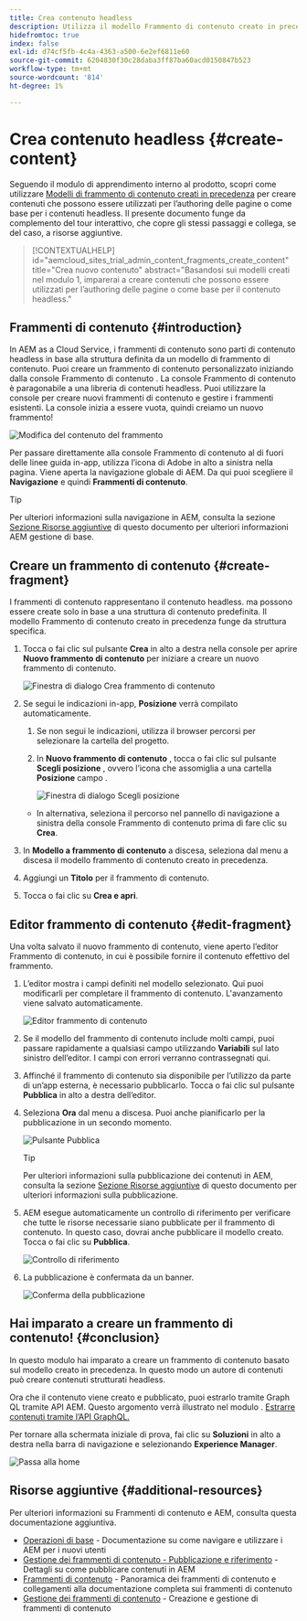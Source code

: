 ```yaml
---
title: Crea contenuto headless
description: Utilizza il modello Frammento di contenuto creato in precedenza per creare contenuti che possono essere utilizzati per la creazione delle pagine o come base per il contenuto headless.
hidefromtoc: true
index: false
exl-id: d74cf5fb-4c4a-4363-a500-6e2ef6811e60
source-git-commit: 6204830f30c28daba3ff87ba60acd0150847b523
workflow-type: tm+mt
source-wordcount: '814'
ht-degree: 1%

---
```


# Crea contenuto headless {#create-content}

Seguendo il modulo di apprendimento interno al prodotto, scopri come utilizzare [Modelli di frammento di contenuto creati in precedenza](content-structure.md) per creare contenuti che possono essere utilizzati per l’authoring delle pagine o come base per i contenuti headless. Il presente documento funge da complemento del tour interattivo, che copre gli stessi passaggi e collega, se del caso, a risorse aggiuntive.

>[!CONTEXTUALHELP]
>id="aemcloud_sites_trial_admin_content_fragments_create_content"
>title="Crea nuovo contenuto"
>abstract="Basandosi sui modelli creati nel modulo 1, imparerai a creare contenuti che possono essere utilizzati per l’authoring delle pagine o come base per il contenuto headless."

## Frammenti di contenuto {#introduction}

In AEM as a Cloud Service, i frammenti di contenuto sono parti di contenuto headless in base alla struttura definita da un modello di frammento di contenuto. Puoi creare un frammento di contenuto personalizzato iniziando dalla console Frammento di contenuto . La console Frammento di contenuto è paragonabile a una libreria di contenuti headless. Puoi utilizzare la console per creare nuovi frammenti di contenuto e gestire i frammenti esistenti. La console inizia a essere vuota, quindi creiamo un nuovo frammento!

![Modifica del contenuto del frammento](assets/create-content/content-fragment-console.png)

Per passare direttamente alla console Frammento di contenuto al di fuori delle linee guida in-app, utilizza l’icona di Adobe in alto a sinistra nella pagina. Viene aperta la navigazione globale di AEM. Da qui puoi scegliere il **Navigazione** e quindi **Frammenti di contenuto**.

>[!TIP]
>
>Per ulteriori informazioni sulla navigazione in AEM, consulta la sezione [Sezione Risorse aggiuntive](#additional-resources) di questo documento per ulteriori informazioni AEM gestione di base.

## Creare un frammento di contenuto {#create-fragment}

I frammenti di contenuto rappresentano il contenuto headless. ma possono essere create solo in base a una struttura di contenuto predefinita. Il modello Frammento di contenuto creato in precedenza funge da struttura specifica.

1. Tocca o fai clic sul pulsante **Crea** in alto a destra nella console per aprire **Nuovo frammento di contenuto** per iniziare a creare un nuovo frammento di contenuto.

   ![Finestra di dialogo Crea frammento di contenuto](assets/create-content/create-content-fragment.png)

1. Se segui le indicazioni in-app, **Posizione** verrà compilato automaticamente.

   1. Se non segui le indicazioni, utilizza il browser percorsi per selezionare la cartella del progetto.

   1. In **Nuovo frammento di contenuto** , tocca o fai clic sul pulsante **Scegli posizione** , ovvero l’icona che assomiglia a una cartella **Posizione** campo .

      ![Finestra di dialogo Scegli posizione](assets/create-content/choose-location.png)
   * In alternativa, seleziona il percorso nel pannello di navigazione a sinistra della console Frammento di contenuto prima di fare clic su **Crea**.


1. In **Modello a frammento di contenuto** a discesa, seleziona dal menu a discesa il modello frammento di contenuto creato in precedenza.

1. Aggiungi un **Titolo** per il frammento di contenuto.

1. Tocca o fai clic su **Crea e apri**.

## Editor frammento di contenuto {#edit-fragment}

Una volta salvato il nuovo frammento di contenuto, viene aperto l’editor Frammento di contenuto, in cui è possibile fornire il contenuto effettivo del frammento.

1. L’editor mostra i campi definiti nel modello selezionato. Qui puoi modificarli per completare il frammento di contenuto. L&#39;avanzamento viene salvato automaticamente.

   ![Editor frammento di contenuto](assets/create-content/content-fragment-editor.png)

1. Se il modello del frammento di contenuto include molti campi, puoi passare rapidamente a qualsiasi campo utilizzando **Variabili** sul lato sinistro dell’editor. I campi con errori verranno contrassegnati qui.

1. Affinché il frammento di contenuto sia disponibile per l’utilizzo da parte di un’app esterna, è necessario pubblicarlo. Tocca o fai clic sul pulsante **Pubblica** in alto a destra dell’editor.

1. Seleziona **Ora** dal menu a discesa. Puoi anche pianificarlo per la pubblicazione in un secondo momento.

   ![Pulsante Pubblica](assets/create-content/publish.png)

   >[!TIP]
   >
   >Per ulteriori informazioni sulla pubblicazione dei contenuti in AEM, consulta la sezione [Sezione Risorse aggiuntive](#additional-resources) di questo documento per ulteriori informazioni sulla pubblicazione.

1. AEM esegue automaticamente un controllo di riferimento per verificare che tutte le risorse necessarie siano pubblicate per il frammento di contenuto. In questo caso, dovrai anche pubblicare il modello creato. Tocca o fai clic su **Pubblica**.

   ![Controllo di riferimento](assets/create-content/references.png)

1. La pubblicazione è confermata da un banner.

   ![Conferma della pubblicazione](assets/create-content/publish-confirm.png)

## Hai imparato a creare un frammento di contenuto! {#conclusion}

In questo modulo hai imparato a creare un frammento di contenuto basato sul modello creato in precedenza. In questo modo un autore di contenuti può creare contenuti strutturati headless.

Ora che il contenuto viene creato e pubblicato, puoi estrarlo tramite Graph QL tramite API AEM. Questo argomento verrà illustrato nel modulo . [Estrarre contenuti tramite l’API GraphQL.](extract-content.md)

Per tornare alla schermata iniziale di prova, fai clic su **Soluzioni** in alto a destra nella barra di navigazione e selezionando **Experience Manager**.

![Passa alla home](assets/create-content/home.png)

## Risorse aggiuntive {#additional-resources}

Per ulteriori informazioni su Frammenti di contenuto e AEM, consulta questa documentazione aggiuntiva.

* [Operazioni di base](/help/sites-cloud/authoring/getting-started/basic-handling.md) - Documentazione su come navigare e utilizzare i AEM per i nuovi utenti
* [Gestione dei frammenti di contenuto - Pubblicazione e riferimento](/help/assets/content-fragments/content-fragments-managing.md#publishing-and-referencing-a-fragment) - Dettagli su come pubblicare contenuti in AEM
* [Frammenti di contenuto](/help/assets/content-fragments/content-fragments.md) - Panoramica dei frammenti di contenuto e collegamenti alla documentazione completa sui frammenti di contenuto
* [Gestione dei frammenti di contenuto](/help/assets/content-fragments/content-fragments-managing.md) - Creazione e gestione di frammenti di contenuto
